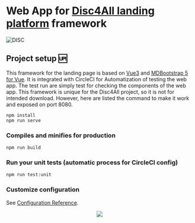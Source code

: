 #  Web App for [Disc4All landing platform](http://www.disc4all.eu)  framework


![DISC](https://disc4all.swiss-meeting.org/wp-content/uploads/2018/12/Disc4all-white_shadow_alpha.png)


## Project setup 🆙
 

This framework for the landing page is based on [Vue3](https://vuejs.org/) and [MDBootstrap 5 for Vue](https://mdbootstrap.com/docs/vue/). It is integrated with CircleCI for Automatization of testing the web app. The test run are simply test for checking the components of the web app.
This framework is unique for the Disc4All project, so it is not for intended download. However, here are listed the command to make it work and exposed on port 8080.

```
npm install
npm run serve
```
### Compiles and minifies for production
```
npm run build
```

### Run your unit tests (automatic process for CircleCI config)
```
npm run test:unit
```

### Customize configuration
See [Configuration Reference](https://cli.vuejs.org/config/).

<p align="center">
  <img src="https://disc4all.swiss-meeting.org/wp-content/uploads/2018/12/Disc4all-white_shadow_alpha.png" />
</p>
